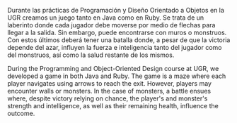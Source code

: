 Durante las prácticas de Programación y Diseño Orientado a Objetos en la UGR creamos un juego tanto en Java como en Ruby.
Se trata de un laberinto donde cada jugador debe moverse por medio de flechas para llegar a la salida. Sin embargo, puede 
encontrarse con muros o monstruos. Con estos últimos deberá tener una batalla donde, a pesar de que la victoria depende del azar,
influyen la fuerza e inteligencia tanto del jugador como del monstruos, así como la salud restante de los mismos.

During the Programming and Object-Oriented Design course at UGR, we developed a game in both Java and Ruby.
The game is a maze where each player navigates using arrows to reach the exit. However, players may encounter walls or monsters.
In the case of monsters, a battle ensues where, despite victory relying on chance, the player's and monster's strength and intelligence, as well as their remaining health, influence the outcome.
